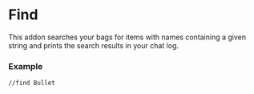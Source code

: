 # Find

This addon searches your bags for items with names containing a given string and prints the search results in your chat log.

### Example

`//find Bullet`